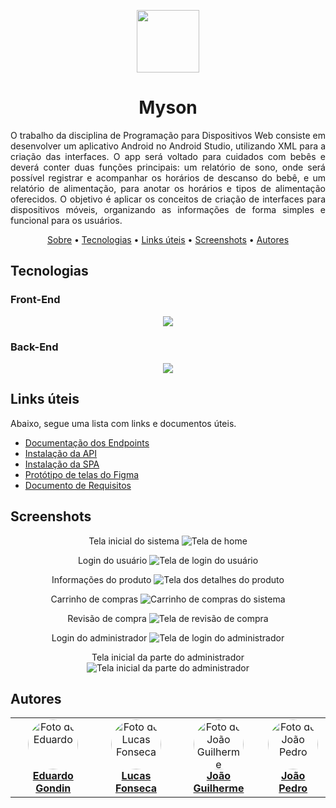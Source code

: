    <p align="center"  id="sobre"><img src="https://cdn-icons-png.flaticon.com/128/481/481705.png" height="100"/></p> 
   <h1 align="center">Myson</h1>
   
<p align="justify">
  O trabalho da disciplina de Programação para Dispositivos Web consiste em desenvolver um aplicativo Android no Android Studio, utilizando XML para a criação das interfaces. O app será voltado para cuidados com bebês e deverá conter duas funções principais: um relatório de sono, onde será possível registrar e acompanhar os horários de descanso do bebê, e um relatório de alimentação, para anotar os horários e tipos de alimentação oferecidos. O objetivo é aplicar os conceitos de criação de interfaces para dispositivos móveis, organizando as informações de forma simples e funcional para os usuários.
</p>

<p align="center">
  <a href="#sobre">Sobre</a> •
  <a href="#tecnologias">Tecnologias</a> •
  <a href="#links">Links úteis</a> •
  <a href="#screenshots">Screenshots</a> •
  <a href="#autores">Autores</a>
</p>

<h2 id="tecnologias">Tecnologias</h2>

<h3>Front-End</h3>
<p align="center">
  <img src="dadadada" />
</p>

<p align="justify">
  
</p>

<h3>Back-End</h3>

<p align="center">
  <img src="#" />
</p>

<p align="justify">

</p>

<h2 id="links">Links úteis</h2>

Abaixo, segue uma lista com links e documentos úteis.

- <a href="https://github.com/WebII-2020-2/BEE/blob/main/docs/documentacaoEndpoints.md">Documentação dos Endpoints</a>
- <a href="https://github.com/WebII-2020-2/BEE/blob/main/docs/deployAPI.md">Instalação da API</a>
- <a href="https://github.com/WebII-2020-2/BEE/blob/main/docs/deploySPA.md">Instalação da SPA</a>
- <a href="https://www.figma.com/design/umNAXKs3sbiyEMQfvj7YTi/Myson?node-id=0-1&p=f&t=hE5MYPWryepqeOzF-0">Protótipo de telas do Figma</a>
- <a href="https://github.com/WebII-2020-2/BEE/blob/main/docs/documentoDeRequisitos.pdf">Documento de Requisitos</a>

<h2 id="screenshots">Screenshots</h2>

<div align="center">

Tela inicial do sistema
<img src="" alt="Tela de home" />

Login do usuário
<img src="./screenshots/login-user.png" alt="Tela de login do usuário" />

Informações do produto
<img src="./screenshots/product-bee.png" alt="Tela dos detalhes do produto" />

Carrinho de compras
<img src="./screenshots/cart-bee.png" alt="Carrinho de compras do sistema" />

Revisão de compra
<img src="./screenshots/shopping-bee.png" alt="Tela de revisão de compra" />

Login do administrador
<img src="./screenshots/login-admin.png" alt="Tela de login do administrador" />

Tela inicial da parte do administrador
<img src="./screenshots/home-admin.png" alt="Tela inicial da parte do administrador" />
</div>

<h2 id="autores">Autores</h2>

<table align="center">
    <tr>
        <td align="center">
            <a href="https://github.com/EduardoGM04">
                <img style="border-radius: 50%;" src="https://avatars.githubusercontent.com/u/127106496?v=4" width="80px;" alt="Foto de Eduardo"/>
                <br/>
                <b>Eduardo Gondin</b>
            </a>
        </td>
        <td align="center">
            <a href="https://github.com/lucas19fonseca">
                <img style="border-radius: 50%;" src="https://avatars.githubusercontent.com/u/126473218?s=400&u=2f5a424572b24dac442e7a193d05f341f6e6f880&v=4" width="80px;" alt="Foto de Lucas Fonseca"/>
                <br/>
                <b>Lucas Fonseca</b>
            </a>
        </td>
        <td align="center">
            <a href="https://github.com/joaogpereira">
                <img style="border-radius: 50%;" src="https://avatars.githubusercontent.com/u/126472677?v=4" width="80px;" alt="Foto de João Guilherme"/>
                <br/>
                <b>João Guilherme</b>
            </a>
        </td>
        <td align="center">
            <a href="https://github.com/jpvoliveir">
                <img style="border-radius: 50%;" src="https://avatars.githubusercontent.com/u/127106496?v=4" width="80px;" alt="Foto de João Pedro"/>
                <br/>
                <b>João Pedro</b>
            </a>
        </td>
    </tr>
</table>
